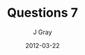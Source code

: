 ---
title: 'Questions 7'
alt: 'Questions'
date: '2012-03-22'
author: 'J Gray'
artist: 'Gennifer'
chapter: 'None'
---